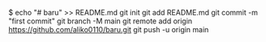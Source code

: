 $ echo "# baru" >> README.md
git init
git add README.md
git commit -m "first commit"
git branch -M main
git remote add origin https://github.com/aliko0110/baru.git
git push -u origin main
